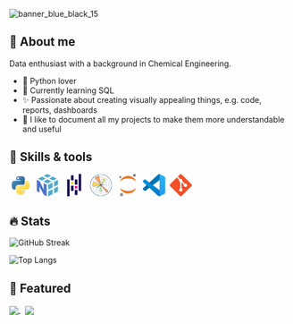 ![banner_blue_black_15](https://github.com/user-attachments/assets/5af7fea7-a3c9-48a7-95b1-addad8a40bd6)

## 👀 About me
Data enthusiast with a background in Chemical Engineering.
* 🐍 Python lover
* 🌱 Currently learning SQL
* ✨ Passionate about creating visually appealing things, e.g. code, reports, dashboards
* 📃 I like to document all my projects to make them more understandable and useful

## 💪 Skills & tools
<div>
  <img src="https://github.com/devicons/devicon/blob/master/icons/python/python-original.svg" title="Python" alt="Python" width="40" height="40"/>&nbsp;
  <img src="https://github.com/devicons/devicon/blob/master/icons/numpy/numpy-original.svg" title="Numpy" alt="Numpy" width="40" height="40"/>&nbsp;
  <img src="https://github.com/devicons/devicon/blob/master/icons/pandas/pandas-original.svg" title="Pandas" alt="Pandas" width="40" height="40"/>&nbsp;
  <img src="https://github.com/devicons/devicon/blob/master/icons/matplotlib/matplotlib-original.svg" title="Matplotlib" alt="Matplotlib" width="40" height="40"/>&nbsp;
  <img src="https://github.com/devicons/devicon/blob/master/icons/jupyter/jupyter-original.svg" title="Jupyter" alt="Jupyter" width="40" height="40"/>&nbsp;
  <img src="https://github.com/devicons/devicon/blob/master/icons/vscode/vscode-original.svg" title="Vscode" alt="Vscode " width="40" height="40"/>&nbsp;
  <img src="https://github.com/devicons/devicon/blob/master/icons/git/git-original.svg"  title="Git" alt="Git" width="40" height="40"/>&nbsp;
</div>

## 🔥 Stats
![GitHub Streak](http://github-readme-streak-stats.herokuapp.com?user=herrerovir&theme=github-dark-blue&border=3090C7&sideNums=3090C7&ring=3090C7&fire=EB5454&stroke=3090C7)

![Top Langs](https://github-readme-stats.vercel.app/api/top-langs/?username=herrerovir&hide_progress=true&border_color=3090C7&bg_color=0D1117&title_color=3090C7&text_color=8B949E&icon_color=3090C7&card_width=495)

## 🌟 Featured
<p align="left">
<a href="https://github.com/herrerovir/Gmail-weekly-email-automation">
<img width='49%' align="center"src="https://github-readme-stats.vercel.app/api/pin/?username=herrerovir&repo=Gmail-weekly-email-automation&border_color=3090C7&bg_color=0D1117&title_color=3090C7&text_color=8B949E&icon_color=3090C7" />
</a>
<span>&nbsp;</span>
<a href="https://github.com/herrerovir/Automated-back-up-to-google-drive">
<img width='49%' align="center"src="https://github-readme-stats.vercel.app/api/pin/?username=herrerovir&repo=Automated-back-up-to-google-drive&border_color=3090C7&bg_color=0D1117&title_color=3090C7&text_color=8B949E&icon_color=3090C7" />
</a>
</p>


